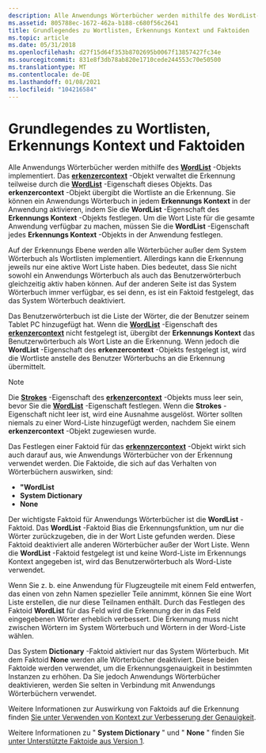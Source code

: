 ```yaml
---
description: Alle Anwendungs Wörterbücher werden mithilfe des WordList-Objekts implementiert.
ms.assetid: 805788ec-1672-462a-b188-c680f56c2641
title: Grundlegendes zu Wortlisten, Erkennungs Kontext und Faktoiden
ms.topic: article
ms.date: 05/31/2018
ms.openlocfilehash: d27f15d64f353b8702695b0067f13857427fc34e
ms.sourcegitcommit: 831e8f3db78ab820e1710cede244553c70e50500
ms.translationtype: MT
ms.contentlocale: de-DE
ms.lasthandoff: 01/08/2021
ms.locfileid: "104216584"
---
```

# <a name="understanding-word-lists-recognizer-context-and-factoids"></a>Grundlegendes zu Wortlisten, Erkennungs Kontext und Faktoiden

Alle Anwendungs Wörterbücher werden mithilfe des [**WordList**](inkwordlist-class.md) -Objekts implementiert. Das [**erkenzercontext**](inkrecognizercontext-class.md) -Objekt verwaltet die Erkennung teilweise durch die [**WordList**](/windows/desktop/api/msinkaut/nf-msinkaut-iinkrecognizercontext-get_wordlist) -Eigenschaft dieses Objekts. Das **erkenzercontext** -Objekt übergibt die Wortliste an die Erkennung. Sie können ein Anwendungs Wörterbuch in jedem **Erkennungs Kontext** in der Anwendung aktivieren, indem Sie die **WordList** -Eigenschaft des **Erkennungs Kontext** -Objekts festlegen. Um die Wort Liste für die gesamte Anwendung verfügbar zu machen, müssen Sie die **WordList** -Eigenschaft jedes **Erkennungs Kontext** -Objekts in der Anwendung festlegen.

Auf der Erkennungs Ebene werden alle Wörterbücher außer dem System Wörterbuch als Wortlisten implementiert. Allerdings kann die Erkennung jeweils nur eine aktive Wort Liste haben. Dies bedeutet, dass Sie nicht sowohl ein Anwendungs Wörterbuch als auch das Benutzerwörterbuch gleichzeitig aktiv haben können. Auf der anderen Seite ist das System Wörterbuch immer verfügbar, es sei denn, es ist ein Faktoid festgelegt, das das System Wörterbuch deaktiviert.

Das Benutzerwörterbuch ist die Liste der Wörter, die der Benutzer seinem Tablet PC hinzugefügt hat. Wenn die [**WordList**](/windows/desktop/api/msinkaut/nf-msinkaut-iinkrecognizercontext-get_wordlist) -Eigenschaft des [**erkenzercontext**](inkrecognizercontext-class.md) nicht festgelegt ist, übergibt der **Erkennungs Kontext** das Benutzerwörterbuch als Wort Liste an die Erkennung. Wenn jedoch die **WordList** -Eigenschaft des **erkenzercontext** -Objekts festgelegt ist, wird die Wortliste anstelle des Benutzer Wörterbuchs an die Erkennung übermittelt.

> [!Note]  
> Die [**Strokes**](/windows/desktop/api/msinkaut/nf-msinkaut-iinkrecognizercontext-get_strokes) -Eigenschaft des [**erkenzercontext**](inkrecognizercontext-class.md) -Objekts muss leer sein, bevor Sie die [**WordList**](/windows/desktop/api/msinkaut/nf-msinkaut-iinkrecognizercontext-get_wordlist) -Eigenschaft festlegen. Wenn die **Strokes** -Eigenschaft nicht leer ist, wird eine Ausnahme ausgelöst. Wörter sollten niemals zu einer Word-Liste hinzugefügt werden, nachdem Sie einem **erkenzercontext** -Objekt zugewiesen wurde.

 

Das Festlegen einer Faktoid für das [**erkennzercontext**](inkrecognizercontext-class.md) -Objekt wirkt sich auch darauf aus, wie Anwendungs Wörterbücher von der Erkennung verwendet werden. Die Faktoide, die sich auf das Verhalten von Wörterbüchern auswirken, sind:

-   **"WordList**
-   **System Dictionary**
-   **None**

Der wichtigste Faktoid für Anwendungs Wörterbücher ist die **WordList** -Faktoid. Das **WordList** -Faktoid Bias die Erkennungsfunktion, um nur die Wörter zurückzugeben, die in der Wort Liste gefunden werden. Diese Faktoid deaktiviert alle anderen Wörterbücher außer der Wort Liste. Wenn die **WordList** -Faktoid festgelegt ist und keine Word-Liste im Erkennungs Kontext angegeben ist, wird das Benutzerwörterbuch als Word-Liste verwendet.

Wenn Sie z. b. eine Anwendung für Flugzeugteile mit einem Feld entwerfen, das einen von zehn Namen spezieller Teile annimmt, können Sie eine Wort Liste erstellen, die nur diese Teilnamen enthält. Durch das Festlegen des Faktoid **WordList** für das Feld wird die Erkennung der in das Feld eingegebenen Wörter erheblich verbessert. Die Erkennung muss nicht zwischen Wörtern im System Wörterbuch und Wörtern in der Word-Liste wählen.

Das System **Dictionary** -Faktoid aktiviert nur das System Wörterbuch. Mit dem Faktoid **None** werden alle Wörterbücher deaktiviert. Diese beiden Faktoide werden verwendet, um die Erkennungsgenauigkeit in bestimmten Instanzen zu erhöhen. Da Sie jedoch Anwendungs Wörterbücher deaktivieren, werden Sie selten in Verbindung mit Anwendungs Wörterbüchern verwendet.

Weitere Informationen zur Auswirkung von Faktoids auf die Erkennung finden [Sie unter Verwenden von Kontext zur Verbesserung der Genauigkeit](using-context-to-improve-accuracy.md).

Weitere Informationen zu " **System Dictionary** " und " **None** " finden Sie [unter Unterstützte Faktoide aus Version 1](supported-factoids-from-version-1.md).

 

 



